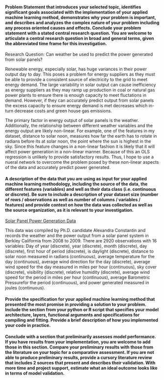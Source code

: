 #### Problem Statement that introduces your selected topic, identifies significant goals associated with the implementation of your applied machine learning method, demonstrates why your problem is important, and describes and analyzes the complex nature of your problem including any process oriented causes and effects. Conclude your problem statement with a stated central research question. You are welcome to articulate a central research question in broad and general terms, given the abbreviated time frame for this investigation.

Research Question: Can weather be used to predict the power generated from solar panels?

Renewable energy, especially solar, has huge variances in their power output day to day. This poses a problem for energy suppliers as they must be able to provide a consistent source of electricity to the grid to meet energy demand. The large variability in solar output can cause inefficiency as energy suppliers as they may ramp up production in coal or natural gas power plants to ensure there is enough capacity to meet fluctations in demand. However, if they can accurately predict output from solar panels the excess capacity to ensure energy demand is met decreases which in-turn decrease costs and green house gas emissions.

The primary factor in energy output of solar panels is the weather. Additionally, the relationship between different weather variables and the energy output are likely non-linear. For example, one of the features in my dataset, distance to solar noon, measures how far the earth has to rotate in radians before its at solar noon, the point where the sun is highest in the sky. Since this feature changes in a non-linear fashion it is likely that it will affect power generation in a non-linear manner. Because of this an OLS regression is unlikely to provide satisfactory results. Thus, I hope to use a nueral network to overcome the problem posed by these non-linear aspects of the data and accurately predict power generated.  

#### A description of the data that you are using as input for your applied machine learning methodology, including the source of the data, the different features (variables) and well as their data class (i.e. continuous or discrete). Be sure to include a description of your dataset size (number of rows / observations as well as number of columns / variables / features) and provide context on how the data was collected as well as the source organization, as it is relevant to your investigation.

[Solar Panel Power Generation Data](https://www.kaggle.com/vipulgote4/solar-power-generation)

This data was compiled by Ph.D. candidate Alexandra Constantin and records the weather and the power output from a solar panel system in Berkley California from 2008 to 2009. There are 2920 observations with 16 variables: Day of year (discrete), year (discrete), month (discrete), day (discrete), first hour of period (discrete), is daylight (discrete), distance to solar noon measured in radians (continuous), average temperature for the day (continuous), average wind direction for the day (discrete), average wind speed for the day measured in miles per hour (continuous), sky cover (discrete), visibility (discrete), relative humidity (discrete), average wind speed for the period in miles per hour (continuous), average Barometric Pressurefor the period (continuous), and power generated measured in joules (continuous).

#### Provide the specification for your applied machine learning method that presented the most promise in providing a solution to your problem. Include the section from your python or R script that specifies your model architecture, layers, functional arguments and specifications for compiling and fitting. Provide a brief description of how you implemented your code in practice.

#### Conclude with a section that preliminarily assesses model performance. If you have results from your implementation, you are welcome to add those in this section. Compare your preliminary results with those from the literature on your topic for a comparative assessment. If you are not able to produce preliminary results, provide a cursory literature review that includes 2 sources that present and describes their validation. With more time and project support, estimate what an ideal outcome looks like in terms of model validation.
